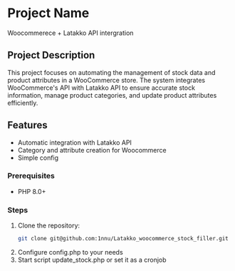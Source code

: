 # Project Name
Woocommerece + Latakko API intergration

## Project Description

This project focuses on automating the management of stock data and product attributes in a WooCommerce store. The system integrates WooCommerce's API with Latakko API to ensure accurate stock information, manage product categories, and update product attributes efficiently.

## Features

- Automatic integration with Latakko API
- Category and attribute creation for Woocommerce
- Simple config


### Prerequisites

- PHP 8.0+

### Steps

1. Clone the repository:
   ```bash
   git clone git@github.com:1nnu/Latakko_woocommerce_stock_filler.git
   ```
2. Configure config.php to your needs
3. Start script update_stock.php or set it as a cronjob